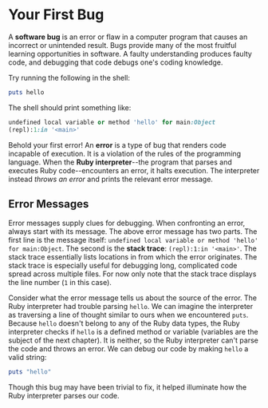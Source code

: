# Your First Bug

A **software bug** is an error or flaw in a computer program that causes an
incorrect or unintended result. Bugs provide many of the most fruitful learning
opportunities in software. A faulty understanding produces faulty code, and
debugging that code debugs one's coding knowledge.

Try running the following in the shell:

```ruby
puts hello
```

The shell should print something like:

```ruby
undefined local variable or method 'hello' for main:Object
(repl):1:in '<main>'
```

Behold your first error! An **error** is a type of bug that renders code
incapable of execution. It is a violation of the rules of the programming
language. When the **Ruby interpreter**--the program that parses and executes
Ruby code--encounters an error, it halts execution. The interpreter instead
_throws an error_ and prints the relevant error message.


## Error Messages

Error messages supply clues for debugging. When confronting an error, always
start with its message. The above error message has two parts. The first line is
the message itself: `undefined local variable or method 'hello' for
main:Object`. The second is the **stack trace**: `(repl):1:in '<main>'`. The
stack trace essentially lists locations in from which the error originates. The
stack trace is especially useful for debugging long, complicated code spread
across multiple files. For now only note that the stack trace displays the line
number (`1` in this case).

Consider what the error message tells us about the source of the error. The Ruby
interpreter had trouble parsing `hello`. We can imagine the interpreter as
traversing a line of thought similar to ours when we encountered `puts`. Because
`hello` doesn't belong to any of the Ruby data types, the Ruby interpreter
checks if `hello` is a defined method or variable (variables are the subject of
the next chapter). It is neither, so the Ruby interpreter can't parse the
code and throws an error. We can debug our code by making `hello` a valid string:

```ruby
puts "hello"
```

Though this bug may have been trivial to fix, it helped illuminate how the Ruby
interpreter parses our code.
